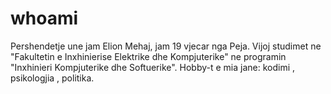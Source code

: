 # whoami
Pershendetje une jam Elion Mehaj, jam 19 vjecar nga Peja. Vijoj studimet ne "Fakultetin e Inxhinierise Elektrike dhe Kompjuterike" ne programin "Inxhinieri Kompjuterike dhe Softuerike". Hobby-t e mia jane: kodimi , psikologjia , politika.
